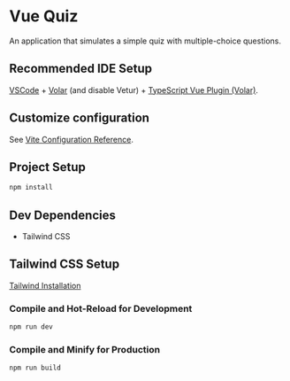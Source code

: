 # Vue Quiz

An application that simulates a simple quiz with multiple-choice questions.

## Recommended IDE Setup

[VSCode](https://code.visualstudio.com/) + [Volar](https://marketplace.visualstudio.com/items?itemName=Vue.volar) (and disable Vetur) + [TypeScript Vue Plugin (Volar)](https://marketplace.visualstudio.com/items?itemName=Vue.vscode-typescript-vue-plugin).

## Customize configuration

See [Vite Configuration Reference](https://vitejs.dev/config/).

## Project Setup

```sh
npm install
```

## Dev Dependencies
- Tailwind CSS

## Tailwind CSS Setup
[Tailwind Installation](https://tailwindcss.com/docs/guides/vite#vue)

### Compile and Hot-Reload for Development

```sh
npm run dev
```

### Compile and Minify for Production

```sh
npm run build
```
